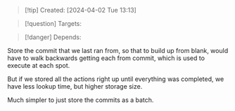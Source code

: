 
>[!tip] Created: [2024-04-02 Tue 13:13]

>[!question] Targets: 

>[!danger] Depends: 

Store the commit that we last ran from, so that to build up from blank, would have to walk backwards getting each from commit, which is used to execute at each spot.

But if we stored all the actions right up until everything was completed, we have less lookup time, but higher storage size.  

Much simpler to just store the commits as a batch.
